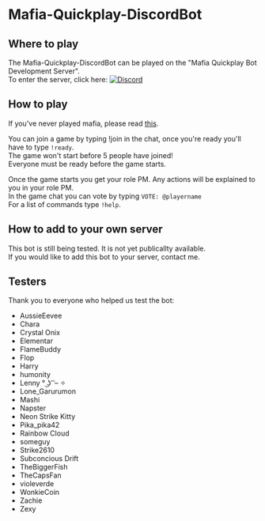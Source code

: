 # Mafia-Quickplay-DiscordBot

## Where to play
The Mafia-Quickplay-DiscordBot can be played on the "Mafia Quickplay Bot Development Server".  
To enter the server, click here: [![Discord](https://discordapp.com/api/guilds/182071041030357005/widget.png)](https://discord.gg/F8kajwG)

## How to play
If you've never played mafia, please read [this](https://forums.bulbagarden.net/index.php?threads/playing-hosting-guides.121929/).  

You can join a game by typing !join in the chat, once you're ready you'll have to type `!ready`.  
The game won't start before 5 people have joined!  
Everyone must be ready before the game starts.

Once the game starts you get your role PM. Any actions will be explained to you in your role PM.  
In the game chat you can vote by typing `VOTE: @playername`  
For a list of commands type `!help`.

## How to add to your own server
This bot is still being tested. It is not yet publicallty available.  
If you would like to add this bot to your server, contact me.

## Testers
Thank you to everyone who helped us test the bot:
* AussieEevee
* Chara
* Crystal Onix
* Elementar
* FlameBuddy
* Flop
* Harry
* humonity
* Lenny ° ͜ʖ ͡ – ✧
* Lone_Garurumon
* Mashi
* Napster
* Neon Strike Kitty
* Pika_pika42
* Rainbow Cloud
* someguy
* Strike2610
* Subconcious Drift
* TheBiggerFish
* TheCapsFan
* violeverde
* WonkieCoin
* Zachie
* Zexy
